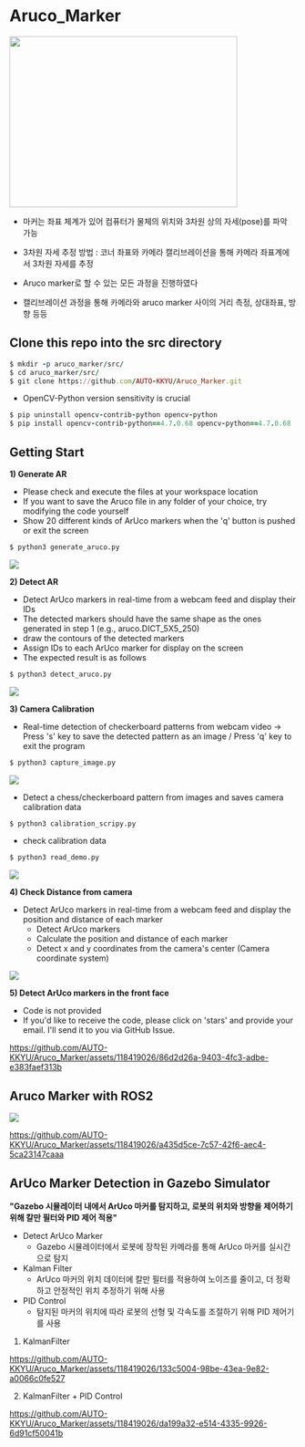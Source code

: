 # Aruco_Marker

<img src= "https://github.com/AUTO-KKYU/Aruco_Marker/assets/118419026/4daac1c5-b667-459f-8704-dcd9fadb8b09" width="400" height="300">

- 마커는 좌표 체계가 있어 컴퓨터가 물체의 위치와 3차원 상의 자세(pose)를 파악 가능
- 3차원 자세 추정 방법 : 코너 좌표와 카메라 캘리브레이션을 통해 카메라 좌표계에서 3차원 자세를 추정

- Aruco marker로 할 수 있는 모든 과정을 진행하였다
- 캘리브레이션 과정을 통해 카메라와 aruco marker 사이의 거리 측정, 상대좌표, 방향 등등

## Clone this repo into the src directory 
```ruby
$ mkdir -p aruco_marker/src/
$ cd aruco_marker/src/
$ git clone https://github.com/AUTO-KKYU/Aruco_Marker.git
```
- OpenCV-Python version sensitivity is crucial
```ruby
$ pip uninstall opencv-contrib-python opencv-python
$ pip install opencv-contrib-python==4.7.0.68 opencv-python==4.7.0.68
```

## Getting Start  
**1) Generate AR**
- Please check and execute the files at your workspace location
- If you want to save the Aruco file in any folder of your choice, try modifying the code yourself
- Show 20 different kinds of ArUco markers when the 'q' button is pushed or exit the screen
```sh
$ python3 generate_aruco.py
```
<img src= "https://github.com/AUTO-KKYU/Aruco_Marker/assets/118419026/9a3037af-fff8-4cc8-88e1-0482035a62fb">

**2) Detect AR**
- Detect ArUco markers in real-time from a webcam feed and display their IDs
- The detected markers should have the same shape as the ones generated in step 1 (e.g., aruco.DICT_5X5_250)
- draw the contours of the detected markers
- Assign IDs to each ArUco marker for display on the screen
- The expected result is as follows
```sh
$ python3 detect_aruco.py
```
<img src= "https://github.com/AUTO-KKYU/Aruco_Marker/assets/118419026/8148d470-d46e-4ed5-8786-21fe37b89fbb)">

**3) Camera Calibration**
- Real-time detection of checkerboard patterns from webcam video -> Press 's' key to save the detected pattern as an image / Press 'q' key to exit the program
```sh
$ python3 capture_image.py
```
<img src= "https://github.com/AUTO-KKYU/Aruco_Marker/assets/118419026/9f33bf04-9eaa-447e-90c3-fd8b69594326">

- Detect a chess/checkerboard pattern from images and saves camera calibration data
```sh
$ python3 calibration_scripy.py
```
- check calibration data
```sh
$ python3 read_demo.py
```
<img src= "https://github.com/AUTO-KKYU/Aruco_Marker/assets/118419026/29fffb2a-9336-4e65-a2c7-9a09024c4f0c">

**4) Check Distance from camera**
- Detect ArUco markers in real-time from a webcam feed and display the position and distance of each marker
    - Detect ArUco markers
    - Calculate the position and distance of each marker
    - Detect x and y coordinates from the camera's center (Camera coordinate system)
<img src= "https://github.com/AUTO-KKYU/Aruco_Marker/assets/118419026/32c05c0e-3fba-4721-b35e-3c1d32a9c779">

**5) Detect ArUco markers in the front face**
- Code is not provided
- If you'd like to receive the code, please click on 'stars' and provide your email. I'll send it to you via GitHub Issue.

https://github.com/AUTO-KKYU/Aruco_Marker/assets/118419026/86d2d26a-9403-4fc3-adbe-e383faef313b

## Aruco Marker with ROS2
<img src= "https://github.com/AUTO-KKYU/Aruco_Marker/assets/118419026/48d55067-e407-4849-859e-ee3ede4cfa4c">

https://github.com/AUTO-KKYU/Aruco_Marker/assets/118419026/a435d5ce-7c57-42f6-aec4-5ca23147caaa

## ArUco Marker Detection in Gazebo Simulator 

**"Gazebo 시뮬레이터 내에서 ArUco 마커를 탐지하고, 로봇의 위치와 방향을 제어하기 위해 칼만 필터와 PID 제어 적용"**

-  Detect ArUco Marker
    - Gazebo 시뮬레이터에서 로봇에 장착된 카메라를 통해 ArUco 마커를 실시간으로 탐지
- Kalman Filter
    - ArUco 마커의 위치 데이터에 칼만 필터를 적용하여 노이즈를 줄이고, 더 정확하고 안정적인 위치 추정하기 위해 사용
- PID Control
    - 탐지된 마커의 위치에 따라 로봇의 선형 및 각속도를 조절하기 위해 PID 제어기를 사용
 
1) KalmanFilter

https://github.com/AUTO-KKYU/Aruco_Marker/assets/118419026/133c5004-98be-43ea-9e82-a0066c0fe527

2) KalmanFilter + PID Control

https://github.com/AUTO-KKYU/Aruco_Marker/assets/118419026/da199a32-e514-4335-9926-6d91cf50041b
